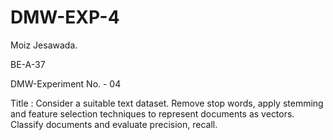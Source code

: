 # DMW-EXP-4
Moiz Jesawada.

BE-A-37

DMW-Experiment No. - 04

Title : Consider a suitable text dataset. Remove stop words, apply stemming and feature selection techniques to represent documents as vectors. Classify documents and evaluate precision, recall.
